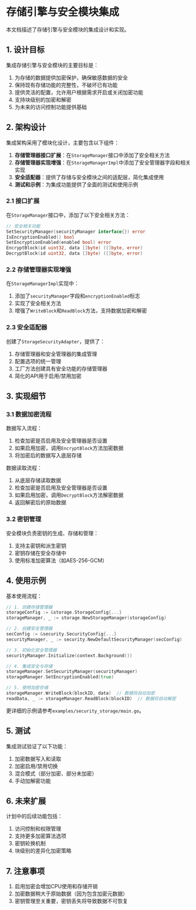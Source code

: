 # 存储引擎与安全模块集成

本文档描述了存储引擎与安全模块的集成设计和实现。

## 1. 设计目标

集成存储引擎与安全模块的主要目标是：

1. 为存储的数据提供加密保护，确保敏感数据的安全
2. 保持现有存储功能的完整性，不破坏已有功能
3. 提供灵活的配置，允许用户根据需求开启或关闭加密功能
4. 支持块级别的加密和解密
5. 为未来的访问控制功能提供基础

## 2. 架构设计

集成架构采用了模块化设计，主要包含以下组件：

1. **存储管理器接口扩展**：在`StorageManager`接口中添加了安全相关方法
2. **存储管理器实现增强**：在`StorageManagerImpl`中添加了安全管理器字段和相关实现
3. **安全适配器**：提供了存储与安全模块之间的适配层，简化集成使用
4. **测试和示例**：为集成功能提供了全面的测试和使用示例

### 2.1 接口扩展

在`StorageManager`接口中，添加了以下安全相关方法：

```go
// 安全相关功能
SetSecurityManager(securityManager interface{}) error
IsEncryptionEnabled() bool
SetEncryptionEnabled(enabled bool) error
EncryptBlock(id uint32, data []byte) ([]byte, error)
DecryptBlock(id uint32, data []byte) ([]byte, error)
```

### 2.2 存储管理器实现增强

在`StorageManagerImpl`实现中：

1. 添加了`securityManager`字段和`encryptionEnabled`标志
2. 实现了安全相关方法
3. 增强了`WriteBlock`和`ReadBlock`方法，支持数据加密和解密

### 2.3 安全适配器

创建了`StorageSecurityAdapter`，提供了：

1. 存储管理器和安全管理器的集成管理
2. 配置选项的统一管理
3. 工厂方法创建具有安全功能的存储管理器
4. 简化的API用于启用/禁用加密

## 3. 实现细节

### 3.1 数据加密流程

数据写入流程：
1. 检查加密是否启用及安全管理器是否设置
2. 如果启用加密，调用`EncryptBlock`方法加密数据
3. 将加密后的数据写入底层存储

数据读取流程：
1. 从底层存储读取数据
2. 检查加密是否启用及安全管理器是否设置
3. 如果启用加密，调用`DecryptBlock`方法解密数据
4. 返回解密后的原始数据

### 3.2 密钥管理

安全模块负责密钥的生成、存储和管理：
1. 支持主密钥和派生密钥
2. 密钥存储在安全存储中
3. 使用标准加密算法（如AES-256-GCM）

## 4. 使用示例

基本使用流程：

```go
// 1. 创建存储管理器
storageConfig := &storage.StorageConfig{...}
storageManager, _ := storage.NewStorageManager(storageConfig)

// 2. 创建安全管理器
secConfig := &security.SecurityConfig{...}
securityManager, _ := security.NewDefaultSecurityManager(secConfig)

// 3. 初始化安全管理器
securityManager.Initialize(context.Background())

// 4. 集成安全与存储
storageManager.SetSecurityManager(securityManager)
storageManager.SetEncryptionEnabled(true)

// 5. 使用加密存储
storageManager.WriteBlock(blockID, data)  // 数据将自动加密
readData, _ := storageManager.ReadBlock(blockID)  // 数据将自动解密
```

更详细的示例请参考`examples/security_storage/main.go`。

## 5. 测试

集成测试验证了以下功能：
1. 加密数据写入和读取
2. 加密启用/禁用切换
3. 混合模式（部分加密、部分未加密）
4. 手动加解密功能

## 6. 未来扩展

计划中的后续功能包括：
1. 访问控制和权限管理
2. 支持更多加密算法选项
3. 密钥轮换机制
4. 块级别的差异化加密策略

## 7. 注意事项

1. 启用加密会增加CPU使用和存储开销
2. 加密数据稍大于原始数据（因为包含加密元数据）
3. 密钥管理至关重要，密钥丢失将导致数据不可恢复 